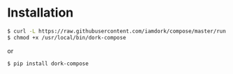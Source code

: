 # Installation
```bash
$ curl -L https://raw.githubusercontent.com/iamdork/compose/master/run.sh > /usr/local/bin/dork-compose
$ chmod +x /usr/local/bin/dork-compose
```

or

```
$ pip install dork-compose
```